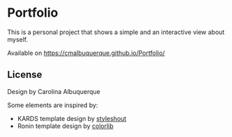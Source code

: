 # Portfolio

This is a personal project that shows a simple and an interactive view about myself. 

Available on https://cmalbuquerque.github.io/Portfolio/


## License
Design by Carolina Albuquerque

Some elements are inspired by:
* KARDS template design by [styleshout](https://www.styleshout.com/) 
* Ronin template design by [colorlib](https://colorlib.com/)
